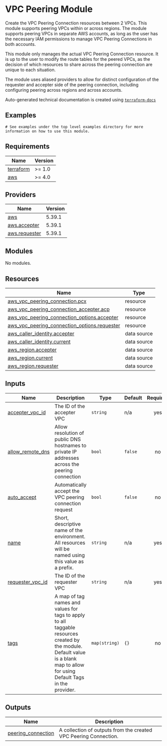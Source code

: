 # VPC Peering Module

Create the VPC Peering Connection resources between 2 VPCs.  This module supports peering VPCs within or across regions.
The module supports peering VPCs in separate AWS accounts, as long as the user has the necessary IAM permissions to
manage VPC Peering Connections in both accounts.

This module only manages the actual VPC Peering Connection resource.  It is up to the user to modify the route tables
for the peered VPCs, as the decision of which resources to share across the peering connection are unique to each situation.

The module uses aliased providers to allow for distinct configuration of the requester and accepter side of the peering
connection, including configuring peering across regions and across accounts.
<!-- BEGINNING OF PRE-COMMIT-TERRAFORM DOCS HOOK -->

Auto-generated technical documentation is created using [`terraform-docs`](https://terraform-docs.io/)
## Examples

```hcl
# See examples under the top level examples directory for more information on how to use this module.
```

## Requirements

| Name | Version |
|------|---------|
| <a name="requirement_terraform"></a> [terraform](#requirement\_terraform) | >= 1.0 |
| <a name="requirement_aws"></a> [aws](#requirement\_aws) | >= 4.0 |

## Providers

| Name | Version |
|------|---------|
| <a name="provider_aws"></a> [aws](#provider\_aws) | 5.39.1 |
| <a name="provider_aws.accepter"></a> [aws.accepter](#provider\_aws.accepter) | 5.39.1 |
| <a name="provider_aws.requester"></a> [aws.requester](#provider\_aws.requester) | 5.39.1 |

## Modules

No modules.

## Resources

| Name | Type |
|------|------|
| [aws_vpc_peering_connection.pcx](https://registry.terraform.io/providers/hashicorp/aws/latest/docs/resources/vpc_peering_connection) | resource |
| [aws_vpc_peering_connection_accepter.acp](https://registry.terraform.io/providers/hashicorp/aws/latest/docs/resources/vpc_peering_connection_accepter) | resource |
| [aws_vpc_peering_connection_options.accepter](https://registry.terraform.io/providers/hashicorp/aws/latest/docs/resources/vpc_peering_connection_options) | resource |
| [aws_vpc_peering_connection_options.requester](https://registry.terraform.io/providers/hashicorp/aws/latest/docs/resources/vpc_peering_connection_options) | resource |
| [aws_caller_identity.accepter](https://registry.terraform.io/providers/hashicorp/aws/latest/docs/data-sources/caller_identity) | data source |
| [aws_caller_identity.current](https://registry.terraform.io/providers/hashicorp/aws/latest/docs/data-sources/caller_identity) | data source |
| [aws_region.accepter](https://registry.terraform.io/providers/hashicorp/aws/latest/docs/data-sources/region) | data source |
| [aws_region.current](https://registry.terraform.io/providers/hashicorp/aws/latest/docs/data-sources/region) | data source |
| [aws_region.requester](https://registry.terraform.io/providers/hashicorp/aws/latest/docs/data-sources/region) | data source |

## Inputs

| Name | Description | Type | Default | Required |
|------|-------------|------|---------|:--------:|
| <a name="input_accepter_vpc_id"></a> [accepter\_vpc\_id](#input\_accepter\_vpc\_id) | The ID of the accepter VPC | `string` | n/a | yes |
| <a name="input_allow_remote_dns"></a> [allow\_remote\_dns](#input\_allow\_remote\_dns) | Allow resolution of public DNS hostnames to private IP addresses across the peering connection | `bool` | `false` | no |
| <a name="input_auto_accept"></a> [auto\_accept](#input\_auto\_accept) | Automatically accept the VPC peering connection request | `bool` | `false` | no |
| <a name="input_name"></a> [name](#input\_name) | Short, descriptive name of the environment. All resources will be named using this value as a prefix. | `string` | n/a | yes |
| <a name="input_requester_vpc_id"></a> [requester\_vpc\_id](#input\_requester\_vpc\_id) | The ID of the requester VPC | `string` | n/a | yes |
| <a name="input_tags"></a> [tags](#input\_tags) | A map of tag names and values for tags to apply to all taggable resources created by the module. Default value is a blank map to allow for using Default Tags in the provider. | `map(string)` | `{}` | no |

## Outputs

| Name | Description |
|------|-------------|
| <a name="output_peering_connection"></a> [peering\_connection](#output\_peering\_connection) | A collection of outputs from the created VPC Peering Connection. |


<!-- END OF PRE-COMMIT-TERRAFORM DOCS HOOK -->

